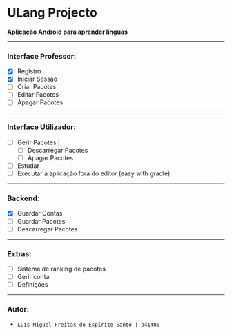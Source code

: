 # ULang Projecto

**Aplicação Android para aprender línguas**

---

### Interface Professor:
 - [X] Registro
 - [X] Iniciar Sessão
 - [ ] Criar Pacotes
 - [ ] Editar Pacotes
 - [ ] Apagar Pacotes

---

### Interface Utilizador:
 - [ ] Gerir Pacotes
 |
     - [ ] Descarregar Pacotes
     - [ ] Apagar Pacotes
 - [ ] Estudar
 - [ ] Executar a aplicação fora do editor (easy with gradle)

---

### Backend:
 - [X] Guardar Contas
 - [ ] Guardar Pacotes
 - [ ] Descarregar Pacotes

---

### Extras:

- [ ] Sistema de ranking de pacotes
- [ ] Gerir conta
- [ ] Definições

---

### Autor:

- ```Luís Miguel Freitas do Espírito Santo | a41400 ```
